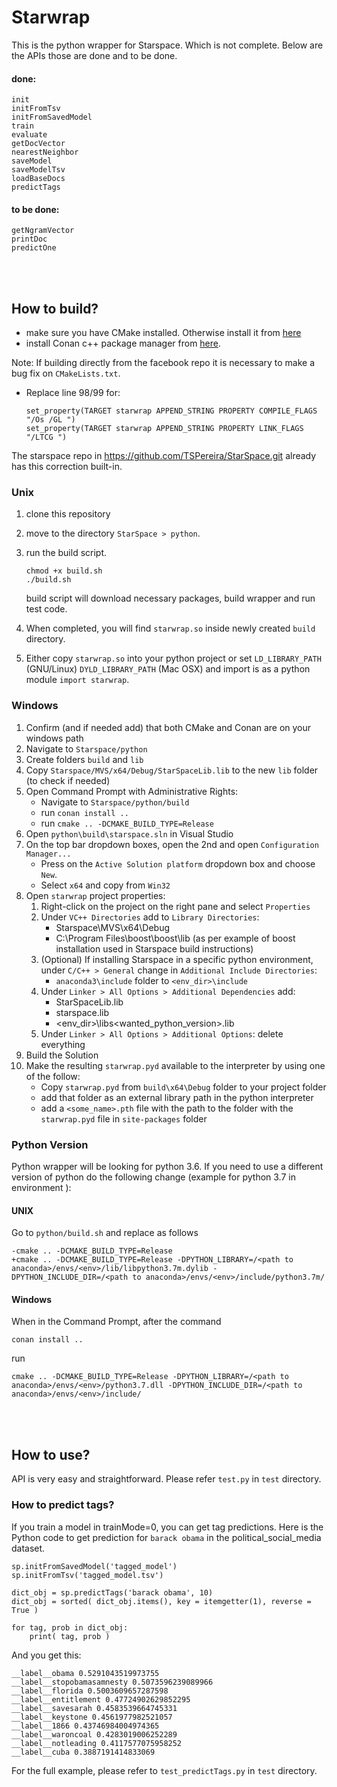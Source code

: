 # Starwrap

This is the python wrapper for Starspace. Which is not complete. Below are the APIs those are done and to be done.
#### done:
```
init
initFromTsv
initFromSavedModel
train
evaluate
getDocVector
nearestNeighbor
saveModel
saveModelTsv
loadBaseDocs
predictTags
```
#### to be done:
```
getNgramVector
printDoc
predictOne
```

<br/><br/>
## How to build?
- make sure you have CMake installed. Otherwise install it from [here](https://cmake.org/install/)
- install Conan c++ package manager from [here](https://conan.io/downloads.html).

Note: If building directly from the facebook repo it is necessary to make a bug fix on `CMakeLists.txt`.
*   Replace line 98/99 for:  

    ```
    set_property(TARGET starwrap APPEND_STRING PROPERTY COMPILE_FLAGS "/Os /GL ")
    set_property(TARGET starwrap APPEND_STRING PROPERTY LINK_FLAGS "/LTCG ")
    ```
    
The starspace repo in https://github.com/TSPereira/StarSpace.git already has this correction built-in.

### Unix
1.  clone this repository
2.  move to the directory `StarSpace > python`.
3.  run the build script. 

    ```
    chmod +x build.sh
    ./build.sh
    ```

    build script will download necessary packages, build wrapper and run test code.  
4.  When completed, you will find `starwrap.so` inside newly created `build` directory.   
5.  Either copy `starwrap.so` into your python project or set `LD_LIBRARY_PATH` (GNU/Linux) `DYLD_LIBRARY_PATH` (Mac OSX) and import is as a python module `import starwrap`.

### Windows
1.  Confirm (and if needed add) that both CMake and Conan are on your windows path
2.  Navigate to `Starspace/python`
3.  Create folders `build` and `lib`
4.  Copy `Starspace/MVS/x64/Debug/StarSpaceLib.lib` to the new `lib` folder (to check if needed)
5.  Open Command Prompt with Administrative Rights:
    - Navigate to `Starspace/python/build`
    - run `conan install ..`
    - run `cmake .. -DCMAKE_BUILD_TYPE=Release`
6.  Open `python\build\starspace.sln` in Visual Studio
7.  On the top bar dropdown boxes, open the 2nd and open `Configuration Manager...`
    - Press on the `Active Solution platform` dropdown box and choose `New`.
    - Select `x64` and copy from `Win32`
8.  Open `starwrap` project properties:
    1.  Right-click on the project on the right pane and select `Properties`
    2.  Under `VC++ Directories` add to `Library Directories`: 
        - Starspace\MVS\x64\Debug
        - C:\Program Files\boost\boost\lib (as per example of boost installation used in Starspace build instructions)
    3.  (Optional) If installing Starspace in a specific python environment, under `C/C++ > General` change in `Additional Include Directories`:
        - `anaconda3\include` folder to `<env_dir>\include`
    4.  Under `Linker > All Options > Additional Dependencies` add:
        - StarSpaceLib.lib
        - starspace.lib
        - <env_dir>\libs\<wanted_python_version>.lib
    5.  Under `Linker > All Options > Additional Options`: delete everything
9.  Build the Solution
10. Make the resulting `starwrap.pyd` available to the interpreter by using one of the follow:
    - Copy `starwrap.pyd` from `build\x64\Debug` folder to your project folder
    - add that folder as an external library path in the python interpreter
    - add a `<some_name>.pth` file with the path to the folder with the `starwrap.pyd` file in `site-packages` folder


### Python Version
Python wrapper will be looking for python 3.6. If you need to use a different version of python do the following
 change (example for python 3.7 in environment <env>):

#### UNIX
Go to `python/build.sh` and replace as follows
    
    -cmake .. -DCMAKE_BUILD_TYPE=Release
    +cmake .. -DCMAKE_BUILD_TYPE=Release -DPYTHON_LIBRARY=/<path to anaconda>/envs/<env>/lib/libpython3.7m.dylib -DPYTHON_INCLUDE_DIR=/<path to anaconda>/envs/<env>/include/python3.7m/
    
#### Windows
When in the Command Prompt, after the command 

    conan install ..
    
run
    
    cmake .. -DCMAKE_BUILD_TYPE=Release -DPYTHON_LIBRARY=/<path to anaconda>/envs/<env>/python3.7.dll -DPYTHON_INCLUDE_DIR=/<path to anaconda>/envs/<env>/include/

<br/><br/>
## How to use?
API is very easy and straightforward. Please refer `test.py` in `test` directory.

### How to predict tags?
If you train a model in trainMode=0, you can get tag predictions. Here is the Python code to get prediction for `barack obama` in the political_social_media dataset.

```
sp.initFromSavedModel('tagged_model')
sp.initFromTsv('tagged_model.tsv')

dict_obj = sp.predictTags('barack obama', 10)
dict_obj = sorted( dict_obj.items(), key = itemgetter(1), reverse = True )

for tag, prob in dict_obj:
    print( tag, prob )
```

And you get this:
```
__label__obama 0.5291043519973755
__label__stopobamasamnesty 0.5073596239089966
__label__florida 0.5003609657287598
__label__entitlement 0.47724902629852295
__label__savesarah 0.4583539664745331
__label__keystone 0.4561977982521057
__label__1866 0.43746984004974365
__label__waroncoal 0.4283019006252289
__label__notleading 0.4117577075958252
__label__cuba 0.3887191414833069
```
For the full example, please refer to `test_predictTags.py` in `test` directory.
